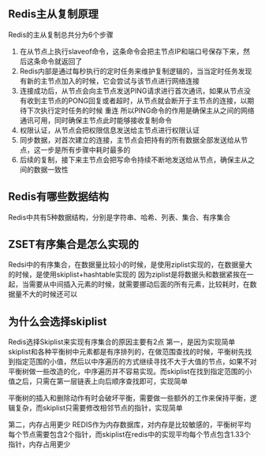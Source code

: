## Redis主从复制原理
Redis的主从复制总共分为6个步骤
1. 在从节点上执行slaveof命令，这条命令会把主节点IP和端口号保存下来，然后这条命令就返回了
2. Redis内部是通过每秒执行的定时任务来维护复制逻辑的，当当定时任务发现有新的主节点加入的时候，它会尝试与该节点进行网络连接
3. 连接成功后，从节点会向主节点发送PING请求进行首次通讯，如果从节点没有收到主节点的PONG回复或者超时，从节点就会断开于主节点的连接，以期待下次执行定时任务的时候
重连
   所以PING命令的作用是确保主从之间的网络通讯可用，同时确保主节点此时能够接收复制命令
4. 权限认证，从节点会把权限信息发送给主节点进行权限认证
5. 同步数据，对首次建立的连接，主节点会把持有的所有数据全部发送给从节点，这一步是所有步骤中耗时最多的
6. 后续的复制，接下来主节点会把写命令持续不断地发送给从节点，确保主从之间的数据一致性


## Redis有哪些数据结构
Redis中共有5种数据结构，分别是字符串、哈希、列表、集合、有序集合

## ZSET有序集合是怎么实现的
Redsi中的有序集合，在数据量比较小的时候，是使用ziplist实现的，在数据量大的时候，是使用skiplist+hashtable实现的
因为ziplist是将数据头和数据紧挨在一起，当需要从中间插入元素的时候，就需要挪动后面的所有元素，比较耗时，在数据量不大的时候还可以

## 为什么会选择skiplist
Redis选择Skiplist来实现有序集合的原因主要有2点
第一，是因为实现简单
skiplist和各种平衡树中元素都是有序排列的，在做范围查找的时候，平衡树先找到指定范围的小值，然后以中序遍历的方式继续寻找不大于大值的节点，如果不对平衡树做一些改造的化，中序遍历并不容易实现。而skiplist在找到指定范围的小值之后，只需在第一层链表上向后顺序查找即可，实现简单

平衡树的插入和删除动作有时会破坏平衡，需要做一些额外的工作来保持平衡，逻辑复杂，而skiplist只需要修改相邻节点的指针，实现简单

第二，内存占用更少
REDIS作为内存数据库，对内存是比较敏感的，平衡树平均每个节点需要包含2个指针，而skiplist在redis中的实现平均每个节点包含1.33个指针，内存占用更少
